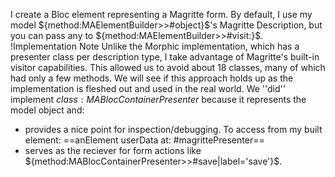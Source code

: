 I create a Bloc element representing a Magritte form. By default, I use my model ${method:MAElementBuilder>>#object}$'s Magritte Description, but you can pass any to ${method:MAElementBuilder>>#visit:}$.
!Implementation Note
Unlike the Morphic implementation, which has a presenter class per description type, I take advantage of Magritte's built-in visitor capabilities. This allowed us to avoid about 18 classes, many of which had only a few methods. We will see if this approach holds up as the implementation is fleshed out and used in the real world. We ''did'' implement ${class:MABlocContainerPresenter}$ because it represents the model object and:
- provides a nice point for inspection/debugging. To access from my built element: ==anElement userData at: #magrittePresenter==
- serves as the reciever for form actions like ${method:MABlocContainerPresenter>>#save|label='save'}$.